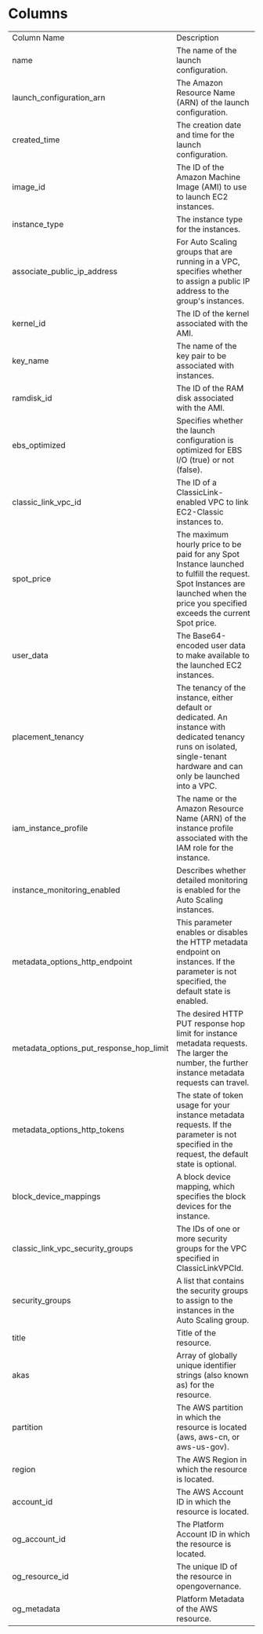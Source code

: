 # Columns  

<table>
	<tr><td>Column Name</td><td>Description</td></tr>
	<tr><td>name</td><td>The name of the launch configuration.</td></tr>
	<tr><td>launch_configuration_arn</td><td>The Amazon Resource Name (ARN) of the launch configuration.</td></tr>
	<tr><td>created_time</td><td>The creation date and time for the launch configuration.</td></tr>
	<tr><td>image_id</td><td>The ID of the Amazon Machine Image (AMI) to use to launch EC2 instances.</td></tr>
	<tr><td>instance_type</td><td>The instance type for the instances.</td></tr>
	<tr><td>associate_public_ip_address</td><td>For Auto Scaling groups that are running in a VPC, specifies whether to assign a public IP address to the group&#39;s instances.</td></tr>
	<tr><td>kernel_id</td><td>The ID of the kernel associated with the AMI.</td></tr>
	<tr><td>key_name</td><td>The name of the key pair to be associated with instances.</td></tr>
	<tr><td>ramdisk_id</td><td>The ID of the RAM disk associated with the AMI.</td></tr>
	<tr><td>ebs_optimized</td><td>Specifies whether the launch configuration is optimized for EBS I/O (true) or not (false).</td></tr>
	<tr><td>classic_link_vpc_id</td><td>The ID of a ClassicLink-enabled VPC to link EC2-Classic instances to.</td></tr>
	<tr><td>spot_price</td><td>The maximum hourly price to be paid for any Spot Instance launched to fulfill the request. Spot Instances are launched when the price you specified exceeds the current Spot price.</td></tr>
	<tr><td>user_data</td><td>The Base64-encoded user data to make available to the launched EC2 instances.</td></tr>
	<tr><td>placement_tenancy</td><td>The tenancy of the instance, either default or dedicated. An instance with dedicated tenancy runs on isolated, single-tenant hardware and can only be launched into a VPC.</td></tr>
	<tr><td>iam_instance_profile</td><td>The name or the Amazon Resource Name (ARN) of the instance profile associated with the IAM role for the instance.</td></tr>
	<tr><td>instance_monitoring_enabled</td><td>Describes whether detailed monitoring is enabled for the Auto Scaling instances.</td></tr>
	<tr><td>metadata_options_http_endpoint</td><td>This parameter enables or disables the HTTP metadata endpoint on instances. If the parameter is not specified, the default state is enabled.</td></tr>
	<tr><td>metadata_options_put_response_hop_limit</td><td>The desired HTTP PUT response hop limit for instance metadata requests. The larger the number, the further instance metadata requests can travel.</td></tr>
	<tr><td>metadata_options_http_tokens</td><td>The state of token usage for your instance metadata requests. If the parameter is not specified in the request, the default state is optional.</td></tr>
	<tr><td>block_device_mappings</td><td>A block device mapping, which specifies the block devices for the instance.</td></tr>
	<tr><td>classic_link_vpc_security_groups</td><td>The IDs of one or more security groups for the VPC specified in ClassicLinkVPCId.</td></tr>
	<tr><td>security_groups</td><td>A list that contains the security groups to assign to the instances in the Auto Scaling group.</td></tr>
	<tr><td>title</td><td>Title of the resource.</td></tr>
	<tr><td>akas</td><td>Array of globally unique identifier strings (also known as) for the resource.</td></tr>
	<tr><td>partition</td><td>The AWS partition in which the resource is located (aws, aws-cn, or aws-us-gov).</td></tr>
	<tr><td>region</td><td>The AWS Region in which the resource is located.</td></tr>
	<tr><td>account_id</td><td>The AWS Account ID in which the resource is located.</td></tr>
	<tr><td>og_account_id</td><td>The Platform Account ID in which the resource is located.</td></tr>
	<tr><td>og_resource_id</td><td>The unique ID of the resource in opengovernance.</td></tr>
	<tr><td>og_metadata</td><td>Platform Metadata of the AWS resource.</td></tr>
</table>